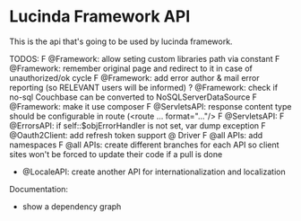 # Lucinda Framework API

This is the api that's going to be used by lucinda framework.

TODOS:
F @Framework: allow seting custom libraries path via constant
F @Framework: remember original page and redirect to it in case of unauthorized/ok cycle
F @Framework: add error author & mail error reporting (so RELEVANT users will be informed)
? @Framework: check if no-sql Couchbase can be converted to NoSQLServerDataSource
F @Framework: make it use composer
F @ServletsAPI: response content type should be configurable in route (<route ... format="..."/>
F @ServletsAPI: <routes ref="XML_PATH"/>
F @ErrorsAPI: if self::$objErrorHandler is not set, var dump exception
F @Oauth2Client: add refresh token support @ Driver
F @all APIs: add namespaces
F @all APIs: create different branches for each API so client sites won't be forced to update their code if a pull is done
+ @LocaleAPI: create another API for internationalization and localization

Documentation:
- show a dependency graph